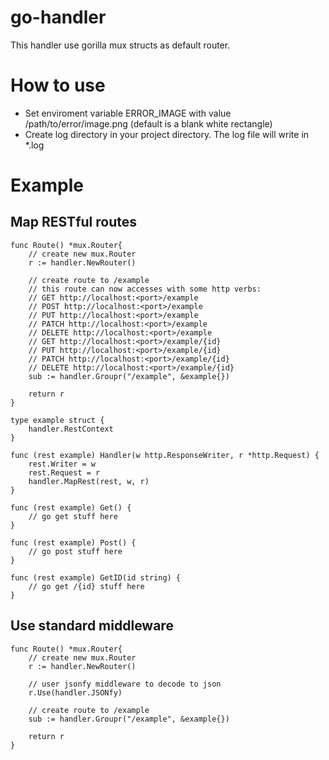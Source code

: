 # go-handler
This handler use gorilla mux structs as default router.

# How to use
- Set enviroment variable ERROR_IMAGE with value /path/to/error/image.png (default is a blank white rectangle)
- Create log directory in your project directory. The log file will write in *.log

# Example
## Map RESTful routes
```
func Route() *mux.Router{
    // create new mux.Router
    r := handler.NewRouter()

    // create route to /example 
    // this route can now accesses with some http verbs: 
    // GET http://localhost:<port>/example
    // POST http://localhost:<port>/example
    // PUT http://localhost:<port>/example
    // PATCH http://localhost:<port>/example
    // DELETE http://localhost:<port>/example
    // GET http://localhost:<port>/example/{id}
    // PUT http://localhost:<port>/example/{id}
    // PATCH http://localhost:<port>/example/{id}
    // DELETE http://localhost:<port>/example/{id}
    sub := handler.Groupr("/example", &example{})

    return r
}

type example struct {
    handler.RestContext
}

func (rest example) Handler(w http.ResponseWriter, r *http.Request) {
	rest.Writer = w
	rest.Request = r
	handler.MapRest(rest, w, r)
}

func (rest example) Get() {
    // go get stuff here
}

func (rest example) Post() {
    // go post stuff here
}

func (rest example) GetID(id string) {
    // go get /{id} stuff here
}
```
## Use standard middleware
```
func Route() *mux.Router{
    // create new mux.Router
    r := handler.NewRouter()

    // user jsonfy middleware to decode to json
    r.Use(handler.JSONfy)

    // create route to /example 
    sub := handler.Groupr("/example", &example{})

    return r
}
```